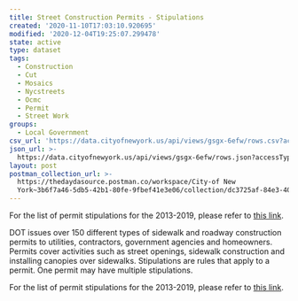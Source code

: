 ```yaml
---
title: Street Construction Permits - Stipulations
created: '2020-11-10T17:03:10.920695'
modified: '2020-12-04T19:25:07.299478'
state: active
type: dataset
tags:
  - Construction
  - Cut
  - Mosaics
  - Nycstreets
  - Ocmc
  - Permit
  - Street Work
groups:
  - Local Government
csv_url: 'https://data.cityofnewyork.us/api/views/gsgx-6efw/rows.csv?accessType=DOWNLOAD'
json_url: >-
  https://data.cityofnewyork.us/api/views/gsgx-6efw/rows.json?accessType=DOWNLOAD
layout: post
postman_collection_url: >-
  https://thedaydasource.postman.co/workspace/City-of New
  York~3b6f7a46-5db5-42b1-80fe-9fbef41e3e06/collection/dc3725af-84e3-406f-86ac-7ea7a42ab7db
---
```

For the list of permit stipulations for the 2013-2019, please refer to <a href="https://data.cityofnewyork.us/d/pbk5-6r7z">this link</a>.

DOT issues over 150 different types of sidewalk and roadway construction permits to utilities, contractors, government agencies and homeowners. Permits cover activities such as street openings, sidewalk construction and installing canopies over sidewalks.
Stipulations are rules that apply to a permit. One permit may have multiple stipulations.

For the list of permit stipulations for the 2013-2019, please refer to <a href="https://data.cityofnewyork.us/d/pbk5-6r7z">this link</a>.
